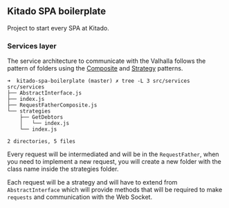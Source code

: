 
## Kitado SPA boilerplate

Project to start every SPA at Kitado.

### Services layer

The service architecture to communicate with the Valhalla follows the pattern of folders using the [Composite](https://en.wikipedia.org/wiki/Composite_pattern) and [Strategy](https://en.wikipedia.org/wiki/Strategy_pattern) patterns.

```
➜  kitado-spa-boilerplate (master) ✗ tree -L 3 src/services
src/services
├── AbstractInterface.js
├── index.js
├── RequestFatherComposite.js
└── strategies
    ├── GetDebtors
    │   └── index.js
    └── index.js

2 directories, 5 files
```

Every request will be intermediated and will be in the `RequestFather`, when you need to implement a new request, you will create a new folder with the class name inside the strategies folder.

Each request will be a strategy and will have to extend from `AbstractInterface` which will provide methods that will be required to make` requests` and communication with the Web Socket.
